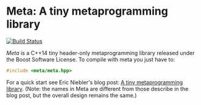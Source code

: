 # Meta: A tiny metaprogramming library

[![Build Status](https://travis-ci.org/ericniebler/meta.svg?branch=master)](https://travis-ci.org/ericniebler/meta)

_Meta_ is a C++14 tiny header-only metaprogramming library released under the
Boost Software License. To compile with meta you just have to:

```.cpp
#include <meta/meta.hpp>
```



For a quick start see Eric Niebler's blog post:
[A tiny metaprogramming library](http://ericniebler.com/2014/11/13/tiny-metaprogramming-library/). (Note: the names in Meta are different from those describe in the blog post, but the overall design remains the same.)
